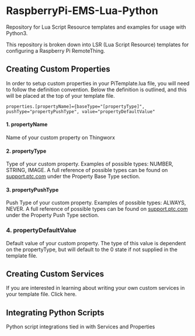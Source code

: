# RaspberryPi-EMS-Lua-Python
Repository for Lua Script Resource templates and examples for usage with Python3. 

This repository is broken down into LSR (Lua Script Resource) templates for configuring a Raspberry Pi RemoteThing.

## Creating Custom Properties

In order to setup custom properties in your PiTemplate.lua file, you will need to follow the definition convention.
Below the definition is outlined, and this will be placed at the top of your template file.
```
properties.[propertyName]={baseType="[propertyType]", pushType="propertyPushType", value="propertyDefaultValue"
```
#### 1. propertyName
Name of your custom property on Thingworx

#### 2. propertyType
Type of your custom property. Examples of possible types: NUMBER, STRING, IMAGE. A full reference of possible types can be found on [support.ptc.com](https://support.ptc.com/help/thingworx/platform/r9/en/index.html#page/ThingWorx%2FHelp%2FComposer%2FThings%2FThingProperties%2FThingProperties.html%23) under the Property Base Type section.

#### 3. propertyPushType
Push Type of your custom property. Examples of possible types: ALWAYS, NEVER. A full reference of possible types can be found on [support.ptc.com](https://support.ptc.com/help/thingworx/platform/r9/en/index.html#page/ThingWorx%2FHelp%2FComposer%2FThings%2FThingProperties%2FThingProperties.html%23) under the Property Push Type section.

### 4. propertyDefaultValue
Default value of your custom property. The type of this value is dependent on the propertyType, but will default to the 0 state if not supplied in the template file.

## Creating Custom Services 

If you are interested in learning about writing your own custom services in your template file. Click here.

## Integrating Python Scripts

Python script integrations tied in with Services and Properties
